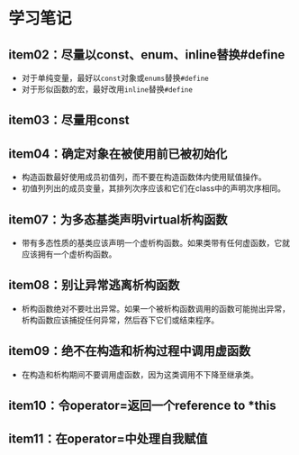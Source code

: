 # 学习笔记

## item02：尽量以const、enum、inline替换#define
+ 对于单纯变量，最好以`const`对象或`enums`替换`#define`
+ 对于形似函数的宏，最好改用`inline`替换`#define`


## item03：尽量用const

## item04：确定对象在被使用前已被初始化
+ 构造函数最好使用成员初值列，而不要在构造函数体内使用赋值操作。
+ 初值列列出的成员变量，其排列次序应该和它们在class中的声明次序相同。

## item07：为多态基类声明virtual析构函数
+ 带有多态性质的基类应该声明一个虚析构函数。如果类带有任何虚函数，它就应该拥有一个虚析构函数。

## item08：别让异常逃离析构函数
+ 析构函数绝对不要吐出异常。如果一个被析构函数调用的函数可能抛出异常，
析构函数应该捕捉任何异常，然后吞下它们或结束程序。

## item09：绝不在构造和析构过程中调用虚函数
+ 在构造和析构期间不要调用虚函数，因为这类调用不下降至继承类。

## item10：令operator=返回一个reference to *this

## item11：在operator=中处理自我赋值

